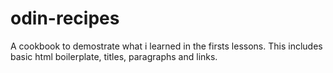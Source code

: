# odin-recipes
A cookbook to demostrate what i learned in the firsts lessons. This includes basic html boilerplate, titles, paragraphs and links.